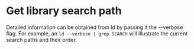 # Get library search path
Detailed information can be obtained from ld by passing it the --verbose flag.
For example, an `ld --verbose | grep SEARCH` will illustrate the current search
paths and their order.

